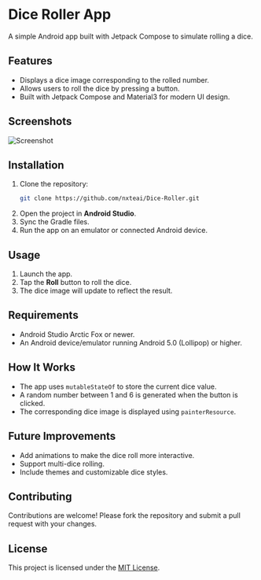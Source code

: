 
# Dice Roller App

A simple Android app built with Jetpack Compose to simulate rolling a dice.

## Features

- Displays a dice image corresponding to the rolled number.
- Allows users to roll the dice by pressing a button.
- Built with Jetpack Compose and Material3 for modern UI design.

## Screenshots

![Screenshot](src/main/Screenshot%202024-12-28%20041302.png)

## Installation

1. Clone the repository:
   ```bash
   git clone https://github.com/nxteai/Dice-Roller.git
   ```
2. Open the project in **Android Studio**.
3. Sync the Gradle files.
4. Run the app on an emulator or connected Android device.

## Usage

1. Launch the app.
2. Tap the **Roll** button to roll the dice.
3. The dice image will update to reflect the result.

## Requirements

- Android Studio Arctic Fox or newer.
- An Android device/emulator running Android 5.0 (Lollipop) or higher.

## How It Works

- The app uses `mutableStateOf` to store the current dice value.
- A random number between 1 and 6 is generated when the button is clicked.
- The corresponding dice image is displayed using `painterResource`.

## Future Improvements

- Add animations to make the dice roll more interactive.
- Support multi-dice rolling.
- Include themes and customizable dice styles.

## Contributing

Contributions are welcome! Please fork the repository and submit a pull request with your changes.

## License

This project is licensed under the [MIT License](LICENSE).

